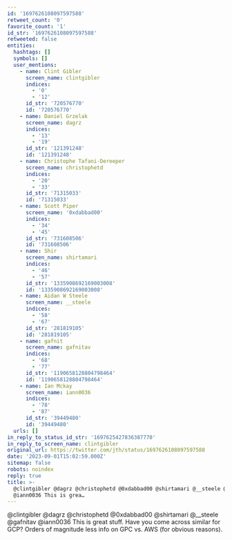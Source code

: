 ```yaml
---
id: '1697626108097597588'
retweet_count: '0'
favorite_count: '1'
id_str: '1697626108097597588'
retweeted: false
entities:
  hashtags: []
  symbols: []
  user_mentions:
    - name: Clint Gibler
      screen_name: clintgibler
      indices:
        - '0'
        - '12'
      id_str: '720576770'
      id: '720576770'
    - name: Daniel Grzelak
      screen_name: dagrz
      indices:
        - '13'
        - '19'
      id_str: '121391248'
      id: '121391248'
    - name: Christophe Tafani-Dereeper
      screen_name: christophetd
      indices:
        - '20'
        - '33'
      id_str: '71315033'
      id: '71315033'
    - name: Scott Piper
      screen_name: '0xdabbad00'
      indices:
        - '34'
        - '45'
      id_str: '731608506'
      id: '731608506'
    - name: Shir
      screen_name: shirtamari
      indices:
        - '46'
        - '57'
      id_str: '1335908692169003008'
      id: '1335908692169003008'
    - name: Aidan W Steele
      screen_name: __steele
      indices:
        - '58'
        - '67'
      id_str: '281819105'
      id: '281819105'
    - name: gafnit
      screen_name: gafnitav
      indices:
        - '68'
        - '77'
      id_str: '1190658128804798464'
      id: '1190658128804798464'
    - name: Ian Mckay
      screen_name: iann0036
      indices:
        - '78'
        - '87'
      id_str: '39449480'
      id: '39449480'
  urls: []
in_reply_to_status_id_str: '1697625427836387770'
in_reply_to_screen_name: clintgibler
original_url: https://twitter.com/jth/status/1697626108097597588
date: '2023-09-01T15:02:59.000Z'
sitemap: false
robots: noindex
reply: true
title: >-
  @clintgibler @dagrz @christophetd @0xdabbad00 @shirtamari @__steele @gafnitav
  @iann0036 This is grea…
---
```


@clintgibler @dagrz @christophetd @0xdabbad00 @shirtamari @__steele @gafnitav @iann0036 This is great stuff. Have you come across similar for GCP? Orders of magnitude less info on GPC vs. AWS (for obvious reasons).